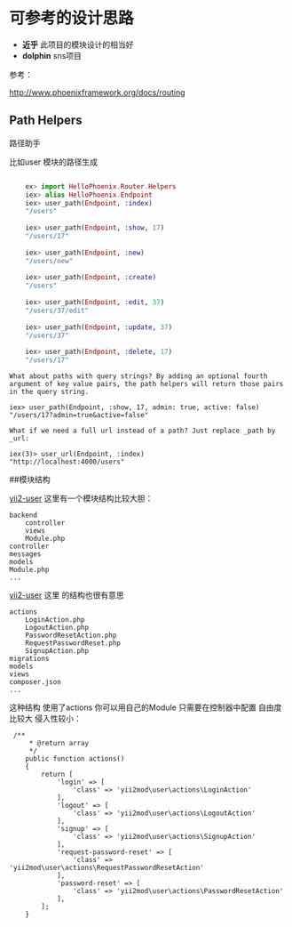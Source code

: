 可参考的设计思路
==============

- **近乎** 此项目的模块设计的相当好
- **dolphin** sns项目


参考：

http://www.phoenixframework.org/docs/routing

## Path Helpers

路径助手

比如user 模块的路径生成 

~~~elixir

    ex> import HelloPhoenix.Router.Helpers
    iex> alias HelloPhoenix.Endpoint
    iex> user_path(Endpoint, :index)
    "/users"
    
    iex> user_path(Endpoint, :show, 17)
    "/users/17"
    
    iex> user_path(Endpoint, :new)
    "/users/new"
    
    iex> user_path(Endpoint, :create)
    "/users"
    
    iex> user_path(Endpoint, :edit, 37)
    "/users/37/edit"
    
    iex> user_path(Endpoint, :update, 37)
    "/users/37"
    
    iex> user_path(Endpoint, :delete, 17)
    "/users/17"
~~~

>
    What about paths with query strings? By adding an optional fourth argument of key value pairs, the path helpers will return those pairs in the query string.
    
    iex> user_path(Endpoint, :show, 17, admin: true, active: false)
    "/users/17?admin=true&active=false"
    
    What if we need a full url instead of a path? Just replace _path by _url:
    
    iex(3)> user_url(Endpoint, :index)
    "http://localhost:4000/users"
    
##模块结构
   
[yii2-user](https://github.com/worstinme/yii2-user)
这里有一个模块结构比较大胆：
>
    backend
        controller
        views
        Module.php
    controller
    messages
    models
    Module.php
    ...

[yii2-user](https://github.com/yii2mod/yii2-user)
这里 的结构也很有意思
>
    actions
        LoginAction.php
        LogoutAction.php
        PasswordResetAction.php
        RequestPasswordReset.php
        SignupAction.php
    migrations
    models
    views
    composer.json
    ...
这种结构 使用了actions 你可以用自己的Module  只需要在控制器中配置 自由度比较大 侵入性较小：
>   
     /**
         * @return array
         */
        public function actions()
        {
            return [
                'login' => [
                    'class' => 'yii2mod\user\actions\LoginAction'
                ],
                'logout' => [
                    'class' => 'yii2mod\user\actions\LogoutAction'
                ],
                'signup' => [
                    'class' => 'yii2mod\user\actions\SignupAction'
                ],
                'request-password-reset' => [
                    'class' => 'yii2mod\user\actions\RequestPasswordResetAction'
                ],
                'password-reset' => [
                    'class' => 'yii2mod\user\actions\PasswordResetAction'
                ],
            ];
        }